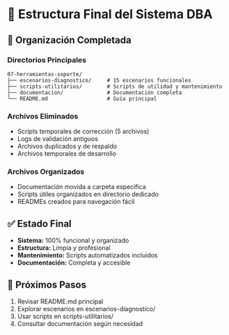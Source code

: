 # 📁 Estructura Final del Sistema DBA

## 🎯 Organización Completada

### Directorios Principales
```
07-herramientas-soporte/
├── escenarios-diagnostico/     # 15 escenarios funcionales
├── scripts-utilitarios/        # Scripts de utilidad y mantenimiento
├── documentacion/              # Documentación completa
└── README.md                   # Guía principal
```

### Archivos Eliminados
- Scripts temporales de corrección (5 archivos)
- Logs de validación antiguos
- Archivos duplicados y de respaldo
- Archivos temporales de desarrollo

### Archivos Organizados
- Documentación movida a carpeta específica
- Scripts útiles organizados en directorio dedicado
- READMEs creados para navegación fácil

## ✅ Estado Final
- **Sistema:** 100% funcional y organizado
- **Estructura:** Limpia y profesional
- **Mantenimiento:** Scripts automatizados incluidos
- **Documentación:** Completa y accesible

## 🚀 Próximos Pasos
1. Revisar README.md principal
2. Explorar escenarios en escenarios-diagnostico/
3. Usar scripts en scripts-utilitarios/
4. Consultar documentación según necesidad

